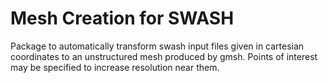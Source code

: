 # Mesh Creation for SWASH

Package to automatically transform swash input files given in cartesian coordinates to an unstructured mesh produced by gmsh. Points of interest may be specified to increase resolution near them.
